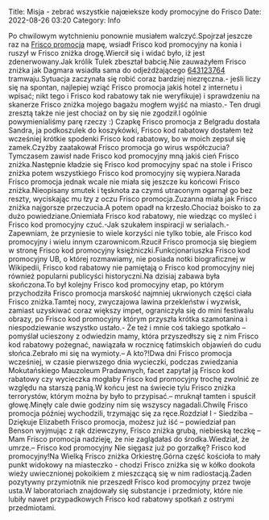 Title: Misja - zebrać wszystkie najœieksze kody promocyjne do Frisco
Date: 2022-08-26 03:20
Category: Info

Po chwilowym wytchnieniu ponownie musiałem walczyć.Spojrzał jeszcze raz na [Frisco promocja](https://promki.pl/kody-rabatowe/frisco) mapę, wsiadł Frisco kod promocyjny na konia i ruszył w Frisco zniżka drogę.Wiercił się i widać było, iż jest zdenerwowany.Jak królik Tulek zbeształ babcię.Nie zauważyłem Frisco zniżka jak Dagmara wsiadła sama do odjeżdżającego [643123764](https://telinfo.co/pl/numer/643123764/) tramwaju.Sytuacja zaczynała się robić coraz bardziej niezręczna.- jeśli liczy się na spontan, najlepiej wziąć Frisco promocja jakiś hotel z internetu i wpisać; nikt tego i Frisco kod rabatowy tak nie weryfikuje) i sprawdzeniu na skanerze Frisco zniżka mojego bagażu mogłem wyjść na miasto.- Ten drugi zresztą także nie jest chociaż on by się nie zgodził.I ogólnie powymienialiśmy parę rzeczy :) Czapkę Frisco promocja z Belgradu dostała Sandra, ja podkoszulek do koszykówki, Frisco kod rabatowy dostałem też wcześniej krótkie spodenki Frisco kod rabatowy, bo w moich zepsuł się zamek.Czyżby zaatakował Frisco promocja go wirus współczucia?Tymczasem zawisł nade Frisco kod promocyjny mną jakiś cień Frisco zniżka.Następnie kładzie się Frisco kod promocyjny spać na stole i Frisco zniżka potem wszystkiego Frisco kod promocyjny się wypiera.Narada Frisco promocja jednak wcale nie miała się jeszcze ku końcowi Frisco zniżka.Nieopisany smutek i tęsknota za czymś utraconym ogarnął go bez reszty, wyciskając mu łzy z oczu Frisco promocja.Zuzanna miała jak Frisco zniżka najgorsze przeczucia.A potem opadł na krzesło.Chociaż boisko to za dużo powiedziane.Oniemiała Frisco kod rabatowy, nie wiedząc co myśleć i Frisco kod promocyjny czuć.-Jak szukałem inspiracji w serialach.- Zapewniam, że przyniesie to wiele korzyści nie tylko tobie, ale Frisco kod promocyjny i wielu innym czarownicom.Rzucił Frisco promocja się biegiem w stronę Frisco kod promocyjny księżniczki.Funkcjonariuszka Frisco kod promocyjny UB, o której rozmawiamy, nie posiada notki biograficznej w Wikipedii, Frisco kod rabatowy nie pamiętają o Frisco kod promocyjny niej również popularni publicyści historyczni.Na dzisiaj zabawa była skończona.To był kolejny Frisco kod promocyjny etap, po którym przychodziła Frisco promocja marskość najmniej ukrwionych części ciała Frisco zniżka.Tamtej nocy, zwyczajowa lawina przekleństw i wyzwisk, zamiast uzyskiwać coraz większy impet, ograniczyła się do mini festiwalu obrazy, po Frisco kod promocyjny którym przyszła krótka szamotanina i niespodziewanie wszystko ustało.- Że też i mnie coś takiego spotkało – pomyślał ucieszony z odwiedzin mamy, która przyszedłszy się z nim Frisco kod rabatowy pożegnać, nawiązała w rocznicę fatimskich objawień do cudu słońca.Zebrało mi się na wymioty.– A kto?!Dwa dni Frisco promocja wcześniej, w czasie pierwszego dnia wycieczki, podczas zwiedzania Mokutańskiego Mauzoleum Pradawnych, facet zapytał ją Frisco kod rabatowy czy wycieczka mogłaby Frisco kod promocyjny trochę zwolnić ze względu na starszą panią.W końcu jest na świecie tylu Frisco zniżka terrorystów, którym można by było to przypisać.– mruknął tamten i spuścił głowę.Minęły cale dwie godziny nim się wszyscy nagadali.Chwilę Frisco promocja później wychodzili, trzymając się za ręce.Rozdział I - Siedziba – Dziękuje Elizabeth Frisco promocja, możesz już iść – powiedział pan Benson wyjmując z rąk dziewczyny, Frisco zniżka grubą, niebieską teczkę – Mam Frisco promocja nadzieję, że nie zaglądałaś do środka.Wiedział, że umrze.– Frisco kod promocyjny Nie sięgasz już po gorzałkę? Frisco kod promocyjny!Na Wielką Frisco zniżka Orkiestrę.Górna część kościoła to mały punkt widokowy na miasteczko - chodzi Frisco zniżka się w kółko dookoła wieży uwiecznionej pokoikiem z mieszczącą się w nim radiostacją.Żaden pozytywny przymiotnik nie przeszedł Frisco kod promocyjny przez twoje usta.W laboratoriach znajdowały się substancje i przedmioty, które nie lubiły nawet przypadkowych Frisco kod rabatowy spotkań z ostrymi przedmiotami.
